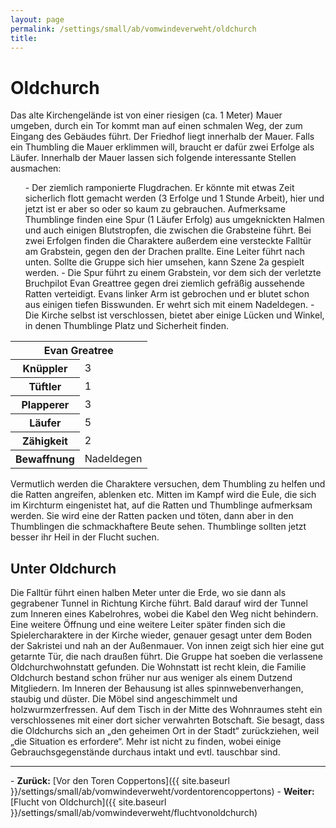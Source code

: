 ```yaml
---
layout: page
permalink: /settings/small/ab/vomwindeverweht/oldchurch
title: 
---
```


# Oldchurch

Das alte Kirchengelände ist von einer riesigen (ca. 1 Meter) Mauer umgeben, durch ein Tor kommt man auf einen schmalen Weg, der zum Eingang des Gebäudes führt. Der Friedhof liegt innerhalb der Mauer. Falls ein Thumbling die Mauer erklimmen will, braucht er dafür zwei Erfolge als Läufer. Innerhalb der Mauer lassen sich folgende interessante Stellen ausmachen:

<ol>
- Der ziemlich ramponierte Flugdrachen. Er könnte mit etwas Zeit sicherlich flott gemacht werden (3 Erfolge und 1 Stunde Arbeit), hier und jetzt ist er aber so oder so kaum zu gebrauchen. Aufmerksame Thumblinge finden eine Spur (1 Läufer Erfolg) aus umgeknickten Halmen und auch einigen Blutstropfen, die zwischen die Grabsteine führt. Bei zwei Erfolgen finden die Charaktere außerdem eine versteckte Falltür am Grabstein, gegen den der Drachen prallte. Eine Leiter führt nach unten. Sollte die Gruppe sich hier umsehen, kann Szene 2a gespielt werden.
- Die Spur führt zu einem Grabstein, vor dem sich der verletzte Bruchpilot Evan Greattree gegen drei ziemlich gefräßig aussehende Ratten verteidigt. Evans linker Arm ist gebrochen und er blutet schon aus einigen tiefen Bisswunden. Er wehrt sich mit einem Nadeldegen.
- Die Kirche selbst ist verschlossen, bietet aber einige Lücken und Winkel, in denen Thumblinge Platz und Sicherheit finden.
</ol>
<table>
<tbody>
<tr><th colspan="2"><strong>Evan Greatree</strong></th></tr>
<tr><th>Knüppler</th><td>3</td></tr>
<tr><th>Tüftler</th><td>1</td></tr>
<tr><th>Plapperer</th><td>3</td></tr>
<tr><th>Läufer</th><td>5</td></tr>
<tr><th>Zähigkeit</th><td>2</td></tr>
<tr><th>Bewaffnung</th><td>Nadeldegen</td></tr>
</tbody>
</table>
Vermutlich werden die Charaktere versuchen, dem Thumbling zu helfen und die Ratten angreifen, ablenken etc. Mitten im Kampf wird die Eule, die sich im Kirchturm eingenistet hat, auf die Ratten und Thumblinge aufmerksam werden. Sie wird eine der Ratten packen und töten, dann aber in den Thumblingen die schmackhaftere Beute sehen. Thumblinge sollten jetzt besser ihr Heil in der Flucht suchen.

## Unter Oldchurch

Die Falltür führt einen halben Meter unter die Erde, wo sie dann als gegrabener Tunnel in Richtung Kirche führt. Bald darauf wird der Tunnel zum Inneren eines Kabelrohres, wobei die Kabel den Weg nicht behindern. Eine weitere Öffnung und eine weitere Leiter später finden sich die Spielercharaktere in der Kirche wieder, genauer gesagt unter dem Boden der Sakristei und nah an der Außenmauer. Von innen zeigt sich hier eine gut getarnte Tür, die nach draußen führt. Die Gruppe hat soeben die verlassene Oldchurchwohnstatt gefunden. Die Wohnstatt ist recht klein, die Familie Oldchurch bestand schon früher nur aus weniger als einem Dutzend Mitgliedern. Im Inneren der Behausung ist alles spinnwebenverhangen, staubig und düster. Die Möbel sind angeschimmelt und holzwurmzerfressen. Auf dem Tisch in der Mitte des Wohnraumes steht ein verschlossenes mit einer dort sicher verwahrten Botschaft. Sie besagt, dass die Oldchurchs sich an &bdquo;den geheimen Ort in der Stadt&ldquo; zurückziehen, weil &bdquo;die Situation es erfordere&ldquo;. Mehr ist nicht zu finden, wobei einige Gebrauchsgegenstände durchaus intakt und evtl. tauschbar sind.


<hr/>
- <strong>Zurück:</strong> [Vor den Toren Coppertons]({{ site.baseurl }}/settings/small/ab/vomwindeverweht/vordentorencoppertons)
- <strong>Weiter:</strong> [Flucht von Oldchurch]({{ site.baseurl }}/settings/small/ab/vomwindeverweht/fluchtvonoldchurch)

